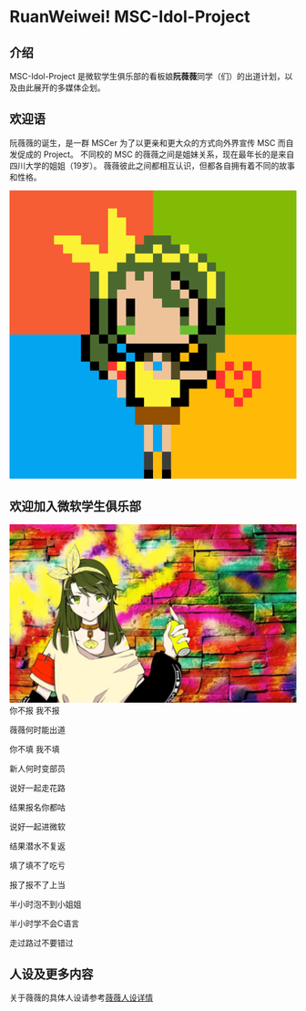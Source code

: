 # RuanWeiwei! MSC-Idol-Project

## 介绍

MSC-Idol-Project 是微软学生俱乐部的看板娘**阮薇薇**同学（们）的出道计划，以及由此展开的多媒体企划。

## 欢迎语

阮薇薇的诞生，是一群 MSCer 为了以更亲和更大众的方式向外界宣传 MSC 而自发促成的 Project。
不同校的 MSC 的薇薇之间是姐妹关系，现在最年长的是来自四川大学的姐姐（19岁）。
薇薇彼此之间都相互认识，但都各自拥有着不同的故事和性格。

![薇薇爱你哟~](./pictures/seu/pixel_version/ruanWeiwei_32px_preview.png)

## 欢迎加入微软学生俱乐部

![avatar](./pictures/usetc/rww001.jpeg)
你不报 我不报

薇薇何时能出道

你不填 我不填

新人何时变部员

说好一起走花路

结果报名你都咕

说好一起进微软

结果潜水不复返

填了填不了吃亏

报了报不了上当

半小时泡不到小姐姐

半小时学不会C语言

走过路过不要错过

## 人设及更多内容

关于薇薇的具体人设请参考[薇薇人设详情](src/setup.md)